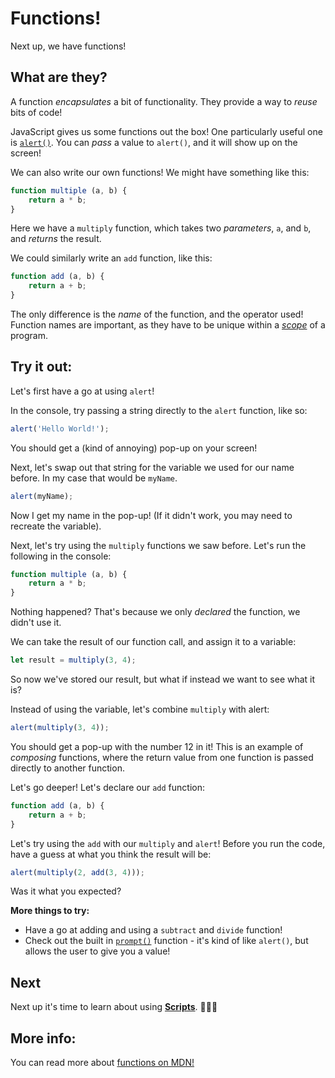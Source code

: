 # Functions!

Next up, we have functions!

## What are they?

A function *encapsulates* a bit of functionality. They provide a way to *reuse* bits of code!

JavaScript gives us some functions out the box! One particularly useful one is [`alert()`](https://developer.mozilla.org/en-US/docs/Web/API/Window/alert). You can *pass* a value to `alert()`, and it will show up on the screen!

We can also write our own functions! We might have something like this:

```javascript
function multiple (a, b) {
    return a * b;
}
```

Here we have a `multiply` function, which takes two *parameters*, `a`, and `b`, and *returns* the result.

We could similarly write an `add` function, like this:

```javascript
function add (a, b) {
    return a + b;
}
```

The only difference is the *name* of the function, and the operator used! Function names are important, as they have to be unique within a [*scope*](https://developer.mozilla.org/en-US/docs/Glossary/Scope) of a program.

## Try it out:

Let's first have a go at using `alert`!

In the console, try passing a string directly to the `alert` function, like so:

```javascript
alert('Hello World!');
```

You should get a (kind of annoying) pop-up on your screen!

Next, let's swap out that string for the variable we used for our name before. In my case that would be `myName`.

```javascript
alert(myName);
```

Now I get my name in the pop-up! (If it didn't work, you may need to recreate the variable).

Next, let's try using the `multiply` functions we saw before. Let's run the following in the console:

```javascript
function multiple (a, b) {
    return a * b;
}
```

Nothing happened? That's because we only *declared* the function, we didn't use it.

We can take the result of our function call, and assign it to a variable:

```javascript
let result = multiply(3, 4);
```

So now we've stored our result, but what if instead we want to see what it is?

Instead of using the variable, let's combine `multiply` with alert:

```javascript
alert(multiply(3, 4));
```

You should get a pop-up with the number 12 in it! This is an example of *composing* functions, where the return value from one function is passed directly to another function.

Let's go deeper! Let's declare our `add` function:

```javascript
function add (a, b) {
    return a + b;
}
```

Let's try using the `add` with our `multiply` and `alert`! Before you run the code, have a guess at what you think the result will be:

```javascript
alert(multiply(2, add(3, 4)));
```

Was it what you expected?

**More things to try:**

* Have a go at adding and using a `subtract` and `divide` function!
* Check out the built in [`prompt()`](https://developer.mozilla.org/en-US/docs/Web/API/Window/prompt) function - it's kind of like `alert()`, but allows the user to give you a value!

## Next

Next up it's time to learn about using [**Scripts**](./06%20-%20Scripts.md). 👏👏👏

## More info:

You can read more about [functions on MDN!](https://developer.mozilla.org/en-US/docs/Web/JavaScript/Guide/Functions)
